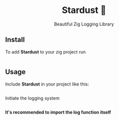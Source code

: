 <div align="center">

# Stardust 🌠

Beautiful Zig Logging Library

</div>

## Install

To add **Stardust** to your zig project run

```zig

```

## Usage

Include **Stardust** in your project like this:

```zig

```

Initiate the logging system

```zig

```

__It's recommended to import the log function itself__

```zig

```
